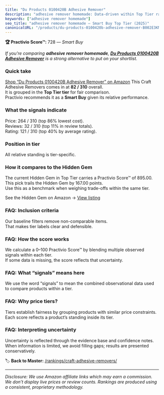 ```yaml
---
title: "Du Products 0100420B Adhesive Remover"
description: "adhesive remover homemade: Data-driven within Top Tier ranking using the Practivio Score™. Positioned by quality, value, demand, findability, momentum."
keywords: ["adhesive remover homemade"]
seo_title: "adhesive remover homemade — Smart Buy Top Tier (2025)"
canonicalURL: "/products/du-products-0100420b-adhesive-remover-B002E3KMSQ/"
---
```


**🏆 Practivio Score™:** 728 — _Smart Buy_


*If you're comparing **adhesive remover homemade**, **[Du Products 0100420B Adhesive Remover](https://www.amazon.com/dp/B002E3KMSQ?tag=practivio-20)** is a strong alternative to put on your shortlist.*
### Quick take
[Shop “Du Products 0100420B Adhesive Remover” on Amazon](https://www.amazon.com/dp/B002E3KMSQ?tag=practivio-20)
This Craft Adhesive Removers comes in at **82 / 310** overall.  
It is grouped in the **Top Tier tier** for fair comparison.  
Practivio recommends it as a **Smart Buy** given its relative performance.

### What the signals indicate
Price: 264 / 310 (top 86% lowest cost).  
Reviews: 32 / 310 (top 11% in review totals).  
Rating: 121 / 310 (top 40% by average rating).  

### Position in tier
All relative standing is tier-specific.

### How it compares to the Hidden Gem
The current Hidden Gem in Top Tier carries a Practivio Score™ of 895.00.  
This pick trails the Hidden Gem by 167.00 points.  
Use this as a benchmark when weighing trade-offs within the same tier.  

See the Hidden Gem on Amazon → [View listing](https://www.amazon.com/dp/B00FJF0O2K?tag=practivio-20)

### FAQ: Inclusion criteria
Our baseline filters remove non-comparable items.  
That makes tier labels clear and defensible.

### FAQ: How the score works
We calculate a 0–100 Practivio Score™ by blending multiple observed signals within each tier.  
If some data is missing, the score reflects that uncertainty.

### FAQ: What “signals” means here
We use the word “signals” to mean the combined observational data used to compare products within a tier.

### FAQ: Why price tiers?
Tiers establish fairness by grouping products with similar price constraints.  
Each score reflects a product’s standing inside its tier.

### FAQ: Interpreting uncertainty
Uncertainty is reflected through the evidence base and confidence notes.  
When information is limited, we avoid filling gaps; results are presented conservatively.


🏷️ **Back to Master:** [/rankings/craft-adhesive-removers/](/rankings/craft-adhesive-removers/)

---
_Disclosure: We use Amazon affiliate links which may earn a commission. We don’t display live prices or review counts. Rankings are produced using a consistent, proprietary methodology._
